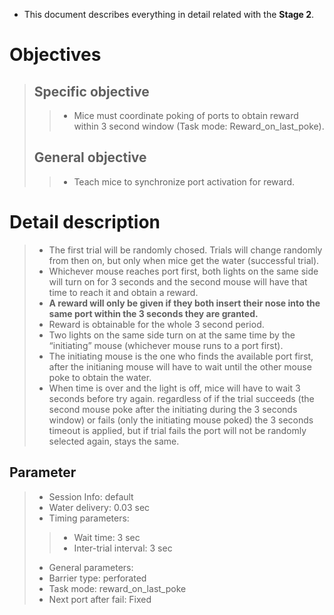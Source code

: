 + This document describes everything in detail related with the **Stage 2**.

# Objectives

> ## Specific objective
>> + Mice must coordinate poking of ports to obtain reward within 3 second window (Task mode: Reward_on_last_poke).
> ## General objective
>> + Teach mice to synchronize port activation for reward.

# Detail description

> + The first trial will be randomly chosed. Trials will change randomly from then on, but only when mice get the water (successful trial).
> + Whichever mouse reaches port first, both lights on the same side will turn on for 3 seconds and the second mouse will have that time to reach it and obtain a reward.
> + **A reward will only be given if they both insert their nose into the same port within the 3 seconds they are granted.**
> + Reward is obtainable for the whole 3 second period.
> + Two lights on the same side turn on at the same time by the “initiating” mouse (whichever mouse runs to a port first).
> + The initiating mouse is the one who finds the available port first, after the initianing mouse will have to wait until the other mouse poke to obtain the water.
> + When time is over and the light is off, mice will have to wait 3 seconds before try again. regardless of if the trial succeeds (the second mouse poke after the initiating during the 3 seconds window) or fails (only the initiating mouse poked) the 3 seconds timeout is applied, but if trial fails the port will not be randomly selected again, stays the same.

## Parameter

> + Session Info: default
> + Water delivery: 0.03 sec
> + Timing parameters:
>> + Wait time: 3 sec
>> + Inter-trial interval: 3 sec
> + General parameters:
> + Barrier type: perforated
> + Task mode: reward_on_last_poke
> + Next port after fail: Fixed


